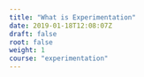 ```yaml
---
title: "What is Experimentation"
date: 2019-01-18T12:08:07Z
draft: false
root: false
weight: 1
course: "experimentation"
---
```


